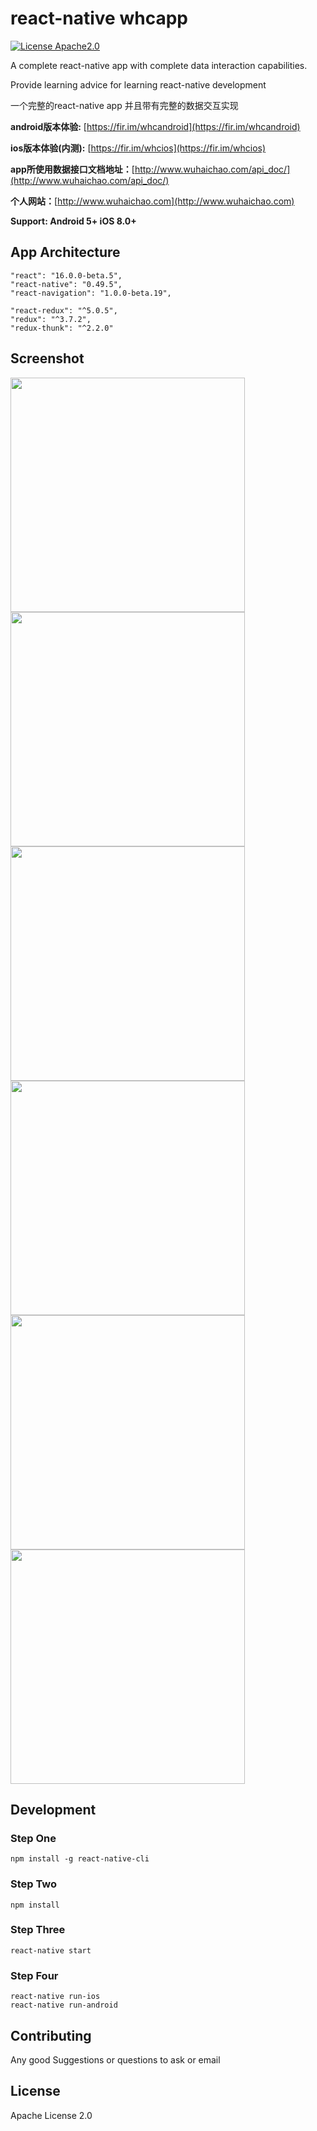 # react-native whcapp

[![License Apache2.0](https://img.shields.io/hexpm/l/plug.svg)](https://raw.githubusercontent.com/attentiveness/whcapp/master/LICENSE)

A complete react-native app with complete data interaction capabilities.

Provide learning advice for learning react-native development

一个完整的react-native app 并且带有完整的数据交互实现

**android版本体验:** [https://fir.im/whcandroid](https://fir.im/whcandroid)

**ios版本体验(内测):** [https://fir.im/whcios](https://fir.im/whcios)

**app所使用数据接口文档地址：**[http://www.wuhaichao.com/api_doc/](http://www.wuhaichao.com/api_doc/)

**个人网站：**[http://www.wuhaichao.com](http://www.wuhaichao.com)

**Support: Android 5+   iOS 8.0+**

## App Architecture

```
"react": "16.0.0-beta.5",
"react-native": "0.49.5",
"react-navigation": "1.0.0-beta.19",

"react-redux": "^5.0.5",
"redux": "^3.7.2",
"redux-thunk": "^2.2.0"
```

## Screenshot
<img src = "./screenshot/home.png" width = "375"><img src = "./screenshot/android_home.png" width = "375">
<img src = "./screenshot/community.png" width = "375"><img src = "./screenshot/android_community.png" width = "375">
<img src = "./screenshot/my.png" width = "375"><img src = "./screenshot/android_my.png" width = "375">

## Development

### Step One

```
npm install -g react-native-cli
```
### Step Two

```
npm install
```
### Step Three

```
react-native start
```
### Step Four

```
react-native run-ios
react-native run-android
```

## Contributing

Any good Suggestions or questions to ask or email

## License

Apache License 2.0
